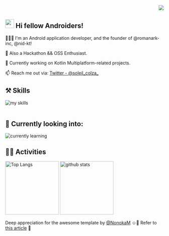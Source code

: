 <div align="right">
  <img src="https://komarev.com/ghpvc/?username=soleil-colza" />
</div>

## <img src="https://media.giphy.com/media/hvRJCLFzcasrR4ia7z/giphy.gif" width="28"> Hi fellow Androiders!

👩🏻‍💻 I'm an Android application developer, and the founder of @romanark-inc, @nid-kt!

🌊 Also a Hackathon && OSS Enthusiast.

🔭 Currently working on Kotlin Multiplatform-related projects.

📫 Reach me out via: [Twitter - @soleil_colza_](https://twitter.com/soleil_colza_)
<br>

## ⚒️ Skills
<img alt="my skills" src="https://skillicons.dev/icons?theme=dark&perline=8&i=kotlin,gradle,graphql,ktor,androidstudio,supabase,firebase,redhat" />
<br>
<br>

## 🌱 Currently looking into:
<img alt="currently learning" src="https://skillicons.dev/icons?theme=dark&perline=2&i=rust,ts" />
<br>

## 🏃‍♀️ Activities
<div align="left"> 
  <img alt="Top Langs" height="170px" src="https://github-readme-stats.vercel.app/api?username=soleil-colza&theme=vue-dark&layout=compact" />
  <img alt="github stats" height="170px" src="https://github-readme-stats.vercel.app/api/top-langs/?username=soleil-colza&theme=vue-dark&layout=compact" />
</div>

Deep appreciation for the awesome template by [@NonokaM](https://github.com/NonokaM) ☺️🫶 
Refer to [this article](https://qiita.com/mmnn/items/cf465d271171cba8bd51) 🙌
